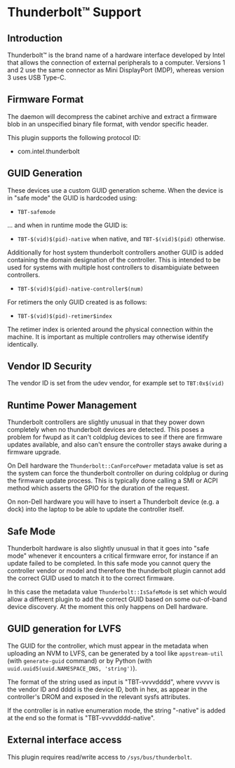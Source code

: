 Thunderbolt™ Support
====================

Introduction
------------

Thunderbolt™ is the brand name of a hardware interface developed by Intel that
allows the connection of external peripherals to a computer.
Versions 1 and 2 use the same connector as Mini DisplayPort (MDP), whereas
version 3 uses USB Type-C.

Firmware Format
---------------

The daemon will decompress the cabinet archive and extract a firmware blob in
an unspecified binary file format, with vendor specific header.

This plugin supports the following protocol ID:

 * com.intel.thunderbolt

GUID Generation
---------------

These devices use a custom GUID generation scheme.
When the device is in "safe mode" the GUID is hardcoded using:

 * `TBT-safemode`

... and when in runtime mode the GUID is:

 * `TBT-$(vid)$(pid)-native` when native, and `TBT-$(vid)$(pid)` otherwise.

Additionally for host system thunderbolt controllers another GUID is added
containing the domain designation of the controller.  This is intended to be
used for systems with multiple host controllers to disambiguiate between controllers.

* `TBT-$(vid)$(pid)-native-controller$(num)`

For retimers the only GUID created is as follows:
* `TBT-$(vid)$(pid)-retimer$index`

The retimer index is oriented around the physical connection within
the machine.  It is important as multiple controllers may otherwise
identify identically.

Vendor ID Security
------------------

The vendor ID is set from the udev vendor, for example set to `TBT:0x$(vid)`

Runtime Power Management
------------------------

Thunderbolt controllers are slightly unusual in that they power down completely
when no thunderbolt devices are detected. This poses a problem for fwupd as
it can't coldplug devices to see if there are firmware updates available, and
also can't ensure the controller stays awake during a firmware upgrade.

On Dell hardware the `Thunderbolt::CanForcePower` metadata value is set as the
system can force the thunderbolt controller on during coldplug or during the
firmware update process. This is typically done calling a SMI or ACPI method
which asserts the GPIO for the duration of the request.

On non-Dell hardware you will have to insert a Thunderbolt device (e.g. a dock)
into the laptop to be able to update the controller itself.

Safe Mode
---------

Thunderbolt hardware is also slightly unusual in that it goes into "safe mode"
whenever it encounters a critical firmware error, for instance if an update
failed to be completed. In this safe mode you cannot query the controller vendor
or model and therefore the thunderbolt plugin cannot add the correct GUID used
to match it to the correct firmware.

In this case the metadata value `Thunderbolt::IsSafeMode` is set which would
allow a different plugin to add the correct GUID based on some out-of-band
device discovery. At the moment this only happens on Dell hardware.

GUID generation for LVFS
------------------------

The GUID for the controller, which must appear in the metadata when uploading an
NVM to LVFS, can be generated by a tool like `appstream-util` (with
`generate-guid` command) or by Python (with
`uuid.uuid5(uuid.NAMESPACE_DNS, 'string')`).

The format of the string used as input is "TBT-vvvvdddd", where vvvvv is the
vendor ID and dddd is the device ID, both in hex, as appear in the controller's
DROM and exposed in the relevant sysfs attributes.

If the controller is in native enumeration mode, the string "-native" is added
at the end so the format is "TBT-vvvvdddd-native".

External interface access
-------------------------
This plugin requires read/write access to `/sys/bus/thunderbolt`.
